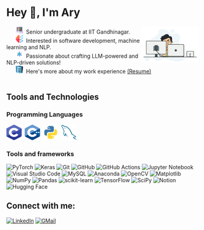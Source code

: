 

# Hey 👋, I'm Ary
<!--Intro Section-->
<img src="https://github.com/AryPratap/Ary-Pratap/blob/main/intro.gif" width="30%" align="right">

&nbsp;&nbsp;&nbsp;&nbsp;&nbsp;&nbsp;<img src="https://github.com/AryPratap/Ary-Pratap/blob/main/icons/cs.svg" alt="C" width="20" height="20" />&nbsp;&nbsp;Senior undergraduate at IIT Gandhinagar.<br>
&nbsp;&nbsp;&nbsp;&nbsp;&nbsp;&nbsp;<img src="https://github.com/AryPratap/Ary-Pratap/blob/main/icons/ai.svg" alt="C" width="20" height="20" />&nbsp;&nbsp;Interested in software development, machine learning and NLP.<br>
&nbsp;&nbsp;&nbsp;&nbsp;&nbsp;&nbsp;<img src="https://github.com/AryPratap/Ary-Pratap/blob/main/icons/llms_800x800.png" alt="C" width="20" height="20" />&nbsp;&nbsp;Passionate about crafting LLM-powered and NLP-driven solutions!<br>
&nbsp;&nbsp;&nbsp;&nbsp;&nbsp;&nbsp;<img src="https://github.com/AryPratap/Ary-Pratap/blob/main/icons/cv.svg" alt="C" width="20" height="20" />&nbsp;&nbsp;Here's more about my work experience [(Resume)](https://drive.google.com/file/d/1xLCSYBYxxUZEm08t45FEbQDu2oPPYhGe/view?usp=drive_link) <br><br>


## Tools and Technologies 

### Programming Languages
<img src="https://github.com/AryPratap/Ary-Pratap/blob/main/icons/c.svg" alt="C" width="40" height="40" />&nbsp;
<img src="https://github.com/AryPratap/Ary-Pratap/blob/main/icons/cpp.svg" alt="C++" width="40" height="40" />&nbsp;
<img src="https://github.com/PKief/vscode-material-icon-theme/blob/main/icons/python.svg" alt="python" width="40" height="40" />&nbsp;
<img src="https://github.com/AryPratap/Ary-Pratap/blob/main/icons/mysql.svg" alt="SQL" width="40" height="40" />&nbsp;

### Tools and frameworks</h4>
![PyTorch](https://img.shields.io/badge/PyTorch-%23EE4C2C.svg?style=for-the-badge&logo=PyTorch&logoColor=white)
![Keras](https://img.shields.io/badge/Keras-%23D00000.svg?style=for-the-badge&logo=Keras&logoColor=white)
![Git](https://img.shields.io/badge/git-%23F05033.svg?style=for-the-badge&logo=git&logoColor=white)
![GitHub](https://img.shields.io/badge/github-%23121011.svg?style=for-the-badge&logo=github&logoColor=white)
![GitHub Actions](https://img.shields.io/badge/github%20actions-%232671E5.svg?style=for-the-badge&logo=githubactions&logoColor=white)
![Jupyter Notebook](https://img.shields.io/badge/jupyter-%23FA0F00.svg?style=for-the-badge&logo=jupyter&logoColor=white)
![Visual Studio Code](https://img.shields.io/badge/Visual%20Studio%20Code-0078d7.svg?style=for-the-badge&logo=visual-studio-code&logoColor=white)
![MySQL](https://img.shields.io/badge/mysql-%2300f.svg?style=for-the-badge&logo=mysql&logoColor=white)
![Anaconda](https://img.shields.io/badge/Anaconda-%2344A833.svg?style=for-the-badge&logo=anaconda&logoColor=white)
![OpenCV](https://img.shields.io/badge/opencv-%23white.svg?style=for-the-badge&logo=opencv&logoColor=white)
![Matplotlib](https://img.shields.io/badge/Matplotlib-%23ffffff.svg?style=for-the-badge&logo=Matplotlib&logoColor=black)
![NumPy](https://img.shields.io/badge/numpy-%23013243.svg?style=for-the-badge&logo=numpy&logoColor=white)
![Pandas](https://img.shields.io/badge/pandas-%23150458.svg?style=for-the-badge&logo=pandas&logoColor=white)
![scikit-learn](https://img.shields.io/badge/scikit--learn-%23F7931E.svg?style=for-the-badge&logo=scikit-learn&logoColor=white)
![TensorFlow](https://img.shields.io/badge/TensorFlow-%23FF6F00.svg?style=for-the-badge&logo=TensorFlow&logoColor=white)
![SciPy](https://img.shields.io/badge/SciPy-%230C55A5.svg?style=for-the-badge&logo=scipy&logoColor=%white)
![Notion](https://img.shields.io/badge/Notion-%23000000.svg?style=for-the-badge&logo=notion&logoColor=white)
![Hugging Face](https://img.shields.io/badge/%F0%9F%A4%97%20Hugging%20Face-Spaces-blue)

## Connect with me:
[![LinkedIn](https://img.shields.io/badge/LinkedIn-0077B5?style=for-the-badge&logo=linkedin&logoColor=white)](https://linkedin.com/in/ary-pratap-singh/)
[![GMail](https://img.shields.io/badge/Gmail-D14836?style=for-the-badge&logo=gmail&logoColor=white)](mailto:arypratapsingh1055@gmail.com)


